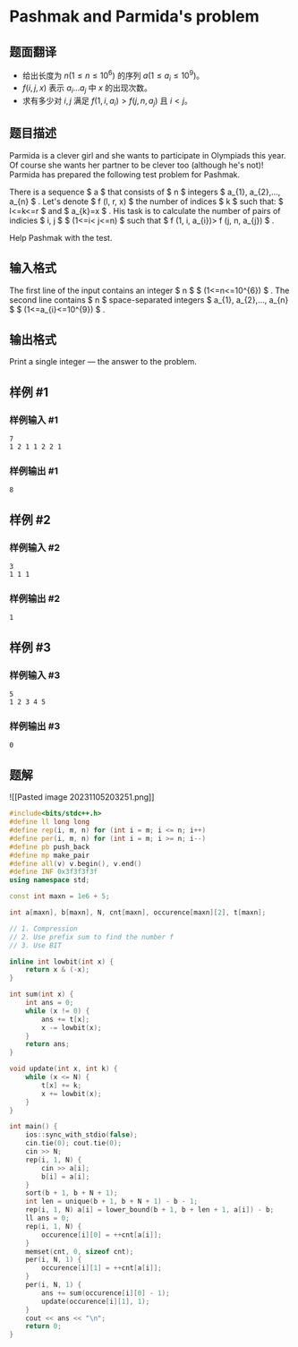 # Pashmak and Parmida's problem

## 题面翻译

- 给出长度为 $n(1\le n\le10^6)$ 的序列 $a(1\le a_i\le10^9)$。
- $f(i,j,x)$ 表示 $a_i\dots a_j$ 中 $x$ 的出现次数。
- 求有多少对 $i,j$ 满足 $f(1,i,a_i) > f(j,n,a_j)$ 且 $i < j$。

## 题目描述

Parmida is a clever girl and she wants to participate in Olympiads this year. Of course she wants her partner to be clever too (although he's not)! Parmida has prepared the following test problem for Pashmak.

There is a sequence $ a $ that consists of $ n $ integers $ a_{1}, a_{2},..., a_{n} $ . Let's denote $ f (l, r, x) $ the number of indices $ k $ such that: $ l<=k<=r $ and $ a_{k}=x $ . His task is to calculate the number of pairs of indicies $ i, j $ $ (1<=i&lt; j<=n) $ such that $ f (1, i, a_{i})&gt; f (j, n, a_{j}) $ .

Help Pashmak with the test.

## 输入格式

The first line of the input contains an integer $ n $ $ (1<=n<=10^{6}) $ . The second line contains $ n $ space-separated integers $ a_{1}, a_{2},..., a_{n} $ $ (1<=a_{i}<=10^{9}) $ .

## 输出格式

Print a single integer — the answer to the problem.

## 样例 #1

### 样例输入 #1

```
7
1 2 1 1 2 2 1
```

### 样例输出 #1

```
8
```

## 样例 #2

### 样例输入 #2

```
3
1 1 1
```

### 样例输出 #2

```
1
```

## 样例 #3

### 样例输入 #3

```
5
1 2 3 4 5
```

### 样例输出 #3

```
0
```


## 题解
![[Pasted image 20231105203251.png]]

```cpp
#include<bits/stdc++.h>
#define ll long long
#define rep(i, m, n) for (int i = m; i <= n; i++)
#define per(i, m, n) for (int i = m; i >= n; i--)
#define pb push_back
#define mp make_pair
#define all(v) v.begin(), v.end()
#define INF 0x3f3f3f3f
using namespace std;

const int maxn = 1e6 + 5;

int a[maxn], b[maxn], N, cnt[maxn], occurence[maxn][2], t[maxn];

// 1. Compression
// 2. Use prefix sum to find the number f
// 3. Use BIT

inline int lowbit(int x) {
    return x & (-x);
}

int sum(int x) {
    int ans = 0;
    while (x != 0) {
        ans += t[x];
        x -= lowbit(x);
    }
    return ans;
}

void update(int x, int k) {
    while (x <= N) {
        t[x] += k;
        x += lowbit(x);
    }
}

int main() {
    ios::sync_with_stdio(false);
    cin.tie(0); cout.tie(0);
    cin >> N;
    rep(i, 1, N) {
        cin >> a[i];
        b[i] = a[i];
    }
    sort(b + 1, b + N + 1);
    int len = unique(b + 1, b + N + 1) - b - 1;
    rep(i, 1, N) a[i] = lower_bound(b + 1, b + len + 1, a[i]) - b;
    ll ans = 0;
    rep(i, 1, N) {
        occurence[i][0] = ++cnt[a[i]];
    }
    memset(cnt, 0, sizeof cnt);
    per(i, N, 1) {
        occurence[i][1] = ++cnt[a[i]];
    }
    per(i, N, 1) {
        ans += sum(occurence[i][0] - 1);
        update(occurence[i][1], 1);
    }
    cout << ans << "\n";
    return 0;
}
```
